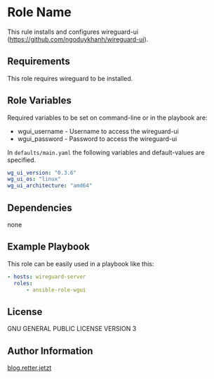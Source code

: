 Role Name
=========

This rule installs and configures wireguard-ui (https://github.com/ngoduykhanh/wireguard-ui).

Requirements
------------

This role requires wireguard to be installed. 

Role Variables
--------------

Required variables to be set on command-line or in the playbook are:

* wgui_username - Username to access the wireguard-ui
* wgui_password - Password to access the wireguard-ui

In `defaults/main.yaml` the following variables and default-values are specified.

```yaml
wg_ui_version: "0.3.6"
wg_ui_os: "linux"
wg_ui_architecture: "amd64"
```

Dependencies
------------

none

Example Playbook
----------------
This role can be easily used in a playbook like this: 

```yaml
- hosts: wireguard-server
  roles:
      - ansible-role-wgui
```

License
-------
GNU GENERAL PUBLIC LICENSE VERSION 3

Author Information
------------------
[blog.retter.jetzt](https://blog.retter.jetzt)